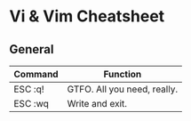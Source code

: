 # Vi & Vim Cheatsheet

## General

|**Command**|**Function**|
|-|-|
|ESC :q!|GTFO. All you need, really.|
|ESC :wq|Write and exit.|
